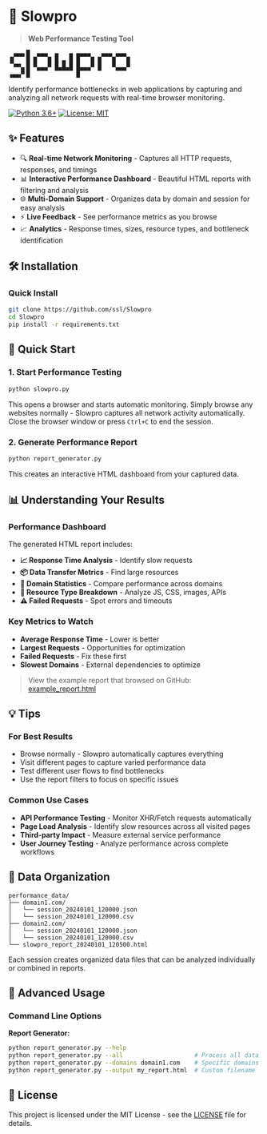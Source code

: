 # 🚀 Slowpro

> **Web Performance Testing Tool**
```
 ▗▄▄▖█  ▄▄▄  ▄   ▄ ▄▄▄▄   ▄▄▄ ▄▄▄  
▐▌   █ █   █ █ ▄ █ █   █ █   █   █ 
 ▝▀▚▖█ ▀▄▄▄▀ █▄█▄█ █▄▄▄▀ █   ▀▄▄▄▀    
▗▄▄▞▘█             █            
```

Identify performance bottlenecks in web applications by capturing and analyzing all network requests with real-time browser monitoring.

[![Python 3.6+](https://img.shields.io/badge/python-3.6+-blue.svg)](https://www.python.org/downloads/)
[![License: MIT](https://img.shields.io/badge/License-MIT-yellow.svg)](LICENSE)

## ✨ Features

- 🔍 **Real-time Network Monitoring** - Captures all HTTP requests, responses, and timings
- 📊 **Interactive Performance Dashboard** - Beautiful HTML reports with filtering and analysis
- 🌐 **Multi-Domain Support** - Organizes data by domain and session for easy analysis
- ⚡ **Live Feedback** - See performance metrics as you browse
- 📈 **Analytics** - Response times, sizes, resource types, and bottleneck identification

## 🛠️ Installation

### Quick Install
```bash
git clone https://github.com/ssl/Slowpro
cd Slowpro
pip install -r requirements.txt
```

## 🚀 Quick Start

### 1. Start Performance Testing
```bash
python slowpro.py
```

This opens a browser and starts automatic monitoring. Simply browse any websites normally - Slowpro captures all network activity automatically. Close the browser window or press `Ctrl+C` to end the session.

### 2. Generate Performance Report
```bash
python report_generator.py
```

This creates an interactive HTML dashboard from your captured data.

## 📊 Understanding Your Results

### Performance Dashboard
The generated HTML report includes:

- **📈 Response Time Analysis** - Identify slow requests
- **📦 Data Transfer Metrics** - Find large resources
- **🔗 Domain Statistics** - Compare performance across domains
- **🎯 Resource Type Breakdown** - Analyze JS, CSS, images, APIs
- **⚠️ Failed Requests** - Spot errors and timeouts

### Key Metrics to Watch
- **Average Response Time** - Lower is better
- **Largest Requests** - Opportunities for optimization  
- **Failed Requests** - Fix these first
- **Slowest Domains** - External dependencies to optimize

> View the example report that browsed on GitHub: [example_report.html](https://ssl.github.io/cdn/Slowpro/example_report.html)

## 💡 Tips

### For Best Results
- Browse normally - Slowpro automatically captures everything
- Visit different pages to capture varied performance data
- Test different user flows to find bottlenecks
- Use the report filters to focus on specific issues

### Common Use Cases
- **API Performance Testing** - Monitor XHR/Fetch requests automatically
- **Page Load Analysis** - Identify slow resources across all visited pages
- **Third-party Impact** - Measure external service performance
- **User Journey Testing** - Analyze performance across complete workflows

## 📁 Data Organization

```
performance_data/
├── domain1.com/
│   └── session_20240101_120000.json
│   └── session_20240101_120000.csv
├── domain2.com/
│   └── session_20240101_120000.json
│   └── session_20240101_120000.csv
└── slowpro_report_20240101_120500.html
```

Each session creates organized data files that can be analyzed individually or combined in reports.

## 🔧 Advanced Usage

### Command Line Options

**Report Generator:**
```bash
python report_generator.py --help
python report_generator.py --all                    # Process all data
python report_generator.py --domains domain1.com    # Specific domains
python report_generator.py --output my_report.html  # Custom filename
```

## 📄 License

This project is licensed under the MIT License - see the [LICENSE](LICENSE) file for details.
